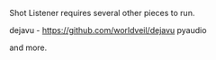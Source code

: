 Shot Listener requires several other pieces to run.

dejavu - https://github.com/worldveil/dejavu
pyaudio

and more.
